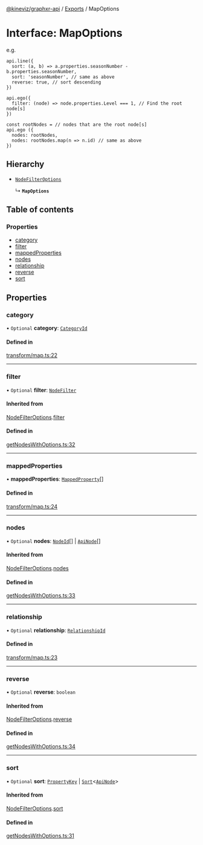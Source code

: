 [@kineviz/graphxr-api](../README.md) / [Exports](../modules.md) / MapOptions

# Interface: MapOptions

e.g.

```
api.line({
  sort: (a, b) => a.properties.seasonNumber - b.properties.seasonNumber,
  sort: 'seasonNumber', // same as above
  reverse: true, // sort descending
})

api.ego({
  filter: (node) => node.properties.Level === 1, // Find the root node[s]
})

const rootNodes = // nodes that are the root node[s]
api.ego ({
  nodes: rootNodes,
  nodes: rootNodes.map(n => n.id) // same as above
})
```

## Hierarchy

- [`NodeFilterOptions`](NodeFilterOptions.md)

  ↳ **`MapOptions`**

## Table of contents

### Properties

- [category](MapOptions.md#category)
- [filter](MapOptions.md#filter)
- [mappedProperties](MapOptions.md#mappedproperties)
- [nodes](MapOptions.md#nodes)
- [relationship](MapOptions.md#relationship)
- [reverse](MapOptions.md#reverse)
- [sort](MapOptions.md#sort)

## Properties

### category

• `Optional` **category**: [`CategoryId`](../modules.md#categoryid)

#### Defined in

[transform/map.ts:22](https://bitbucket.org/kineviz/graphxr-api/src/019f384/src/transform/map.ts#lines-22)

___

### filter

• `Optional` **filter**: [`NodeFilter`](../modules.md#nodefilter)

#### Inherited from

[NodeFilterOptions](NodeFilterOptions.md).[filter](NodeFilterOptions.md#filter)

#### Defined in

[getNodesWithOptions.ts:32](https://bitbucket.org/kineviz/graphxr-api/src/019f384/src/getNodesWithOptions.ts#lines-32)

___

### mappedProperties

• **mappedProperties**: [`MappedProperty`](MappedProperty.md)[]

#### Defined in

[transform/map.ts:24](https://bitbucket.org/kineviz/graphxr-api/src/019f384/src/transform/map.ts#lines-24)

___

### nodes

• `Optional` **nodes**: [`NodeId`](../modules.md#nodeid)[] \| [`ApiNode`](../classes/ApiNode.md)[]

#### Inherited from

[NodeFilterOptions](NodeFilterOptions.md).[nodes](NodeFilterOptions.md#nodes)

#### Defined in

[getNodesWithOptions.ts:33](https://bitbucket.org/kineviz/graphxr-api/src/019f384/src/getNodesWithOptions.ts#lines-33)

___

### relationship

• `Optional` **relationship**: [`RelationshipId`](../modules.md#relationshipid)

#### Defined in

[transform/map.ts:23](https://bitbucket.org/kineviz/graphxr-api/src/019f384/src/transform/map.ts#lines-23)

___

### reverse

• `Optional` **reverse**: `boolean`

#### Inherited from

[NodeFilterOptions](NodeFilterOptions.md).[reverse](NodeFilterOptions.md#reverse)

#### Defined in

[getNodesWithOptions.ts:34](https://bitbucket.org/kineviz/graphxr-api/src/019f384/src/getNodesWithOptions.ts#lines-34)

___

### sort

• `Optional` **sort**: [`PropertyKey`](../modules.md#propertykey) \| [`Sort`](../modules.md#sort)<[`ApiNode`](../classes/ApiNode.md)\>

#### Inherited from

[NodeFilterOptions](NodeFilterOptions.md).[sort](NodeFilterOptions.md#sort)

#### Defined in

[getNodesWithOptions.ts:31](https://bitbucket.org/kineviz/graphxr-api/src/019f384/src/getNodesWithOptions.ts#lines-31)
